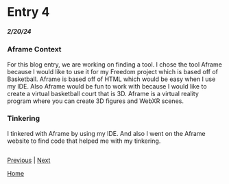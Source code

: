 # Entry 4
##### 2/20/24

### Aframe Context
For this blog entry, we are working on finding a tool. I chose the tool Aframe because I would like to use it for my Freedom project which is based off of Basketball. Aframe is based off of HTML which would be easy when I use my IDE. Also Aframe would be fun to work with because I would like to create a virtual basketball court that is 3D. Aframe is a virtual reality program where you can create 3D figures and WebXR scenes. 


### Tinkering
I tinkered with Aframe by using my IDE. And also I went on the Aframe website to find code that helped me with my tinkering.
```

```
[Previous](entry03.md) | [Next](entry05.md)

[Home](../README.md)
